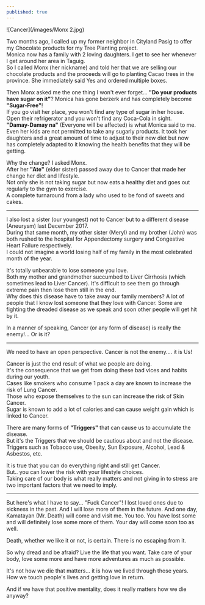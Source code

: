 ```yaml
---
published: true
---
```

![Cancer](/images/Monx 2.jpg)

Two months ago, I called up my former neighbor in Cityland Pasig to offer my Chocolate products for my Tree Planting project.   
Monica now has a family with 2 loving daughters. I get to see her whenever I get around her area in Taguig.   
So I called Monx (her nickname) and told her that we are selling our chocolate products and the proceeds will go to planting Cacao trees in the province.
She immediately said Yes and ordered multiple boxes. 

Then Monx asked me the one thing I won't ever forget... **"Do your products have sugar on it"**?  Monica has gone berzerk and has completely become **"Sugar-Free"**!   
If you go visit her place, you won't find any type of sugar in her house. Open their refrigerator and you won't find any Coca-Cola in sight.   
**"Damay-Damay na"** (Everyone will be affected) is what Monica said to me.   
Even her kids are not permitted to take any sugarly products. 
It took her daughters and a great amount of time to adjust to their new diet but now has completely adapted to it knowing the health benefits that they will be getting. 

Why the change? I asked Monx.   
After her **"Ate"** (elder sister) passed away due to Cancer that made her change her diet and lifestyle.   
Not only she is not taking sugar but now eats a healthy diet and goes out regularly to the gym to exercise.   
A complete turnaround from a lady who used to be fond of sweets and cakes.

------------------------------------------------------------------------

I also lost a sister (our youngest) not to Cancer but to a different disease (Aneurysm) last December 2017.   
During that same month, my other sister (Meryl) and my brother (John) was both rushed to the hospital for Appendectomy surgery and Congestive Heart Failure respectively.   
I could not imagine a world losing half of my family in the most celebrated month of the year.

It's totally unbearable to lose someone you love.   
Both my mother and grandmother succumbed to Liver Cirrhosis (which sometimes lead to Liver Cancer).
It's difficult to see them go through extreme pain then lose them still in the end.   
Why does this disease have to take away our family members? A lot of people that I know lost someone that they love with Cancer. Some are fighting the dreaded disease as we speak and soon other people will get hit by it. 

In a manner of speaking, Cancer (or any form of disease) is really the enemy!... Or is it?

-------------------------------------------------------------------------------

We need to have an open perspective. Cancer is not the enemy....  it is Us!

Cancer is just the end result of what we people are doing.   
It's the consequence that we get from doing these bad vices and habits during our youth.   
Cases like smokers who consume 1 pack a day are known to increase the risk of Lung Cancer.   
Those who expose themselves to the sun can increase the risk of Skin Cancer.   
Sugar is known to add a lot of calories and can cause weight gain which is linked to Cancer.

There are many forms of **"Triggers"** that can cause us to accumulate the disease.   
But it's the Triggers that we should be cautious about and not the disease.
Triggers such as Tobacco use, Obesity, Sun Exposure, Alcohol, Lead & Asbestos, etc.

It is true that you can do everything right and still get Cancer.   
But.. you can lower the risk with your lifestyle choices.   
Taking care of our body is what really matters and not giving in to stress are two important factors that we need to imply. 

------------------------------------------------------------------------------

But here's what I have to say... "Fuck Cancer"! 
I lost loved ones due to sickness in the past. And I will lose more of them in the future. And one day, Kamatayan (Mr. Death) will come and visit me. 
You too. You have lost some and will definitely lose some more of them. Your day will come soon too as well.

Death, whether we like it or not, is certain. There is no escaping from it.

So why dread and be afraid? Live the life that you want. Take care of your body, love some more and have more adventures as much as possible. 

It's not how we die that matters... it is how we lived through those years. How we touch people's lives and getting love in return.

And if we have that positive mentality, does it really matters how we die anyway?

 
